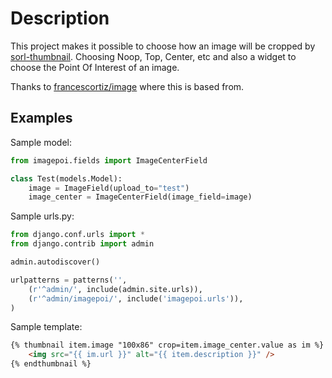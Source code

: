 Description
===========

This project makes it possible to choose how an image will be cropped by [sorl-thumbnail](https://github.com/mariocesar/sorl-thumbnail). Choosing Noop, Top, Center, etc and also a widget to choose the Point Of Interest of an image.

Thanks to [francescortiz/image](https://github.com/francescortiz/image) where this is based from.


## Examples

Sample model:

```python
from imagepoi.fields import ImageCenterField

class Test(models.Model):
    image = ImageField(upload_to="test")
    image_center = ImageCenterField(image_field=image)
```

Sample urls.py:

```python
from django.conf.urls import *
from django.contrib import admin

admin.autodiscover()

urlpatterns = patterns('',
    (r'^admin/', include(admin.site.urls)),
    (r'^admin/imagepoi/', include('imagepoi.urls')),
)
```

Sample template:

```html
{% thumbnail item.image "100x86" crop=item.image_center.value as im %}
    <img src="{{ im.url }}" alt="{{ item.description }}" />
{% endthumbnail %}
```